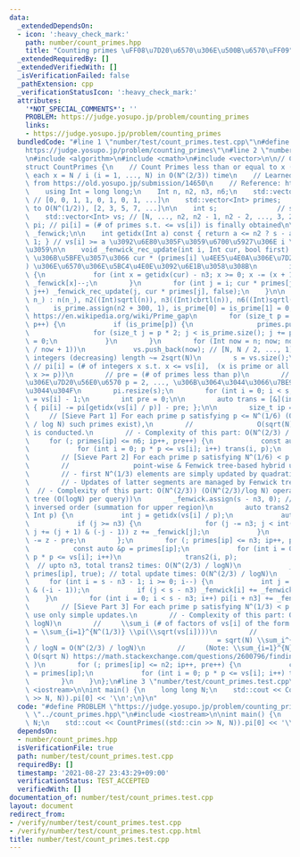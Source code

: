 ```yaml
---
data:
  _extendedDependsOn:
  - icon: ':heavy_check_mark:'
    path: number/count_primes.hpp
    title: "Counting primes \uFF08\u7D20\u6570\u306E\u500B\u6570\uFF09"
  _extendedRequiredBy: []
  _extendedVerifiedWith: []
  _isVerificationFailed: false
  _pathExtension: cpp
  _verificationStatusIcon: ':heavy_check_mark:'
  attributes:
    '*NOT_SPECIAL_COMMENTS*': ''
    PROBLEM: https://judge.yosupo.jp/problem/counting_primes
    links:
    - https://judge.yosupo.jp/problem/counting_primes
  bundledCode: "#line 1 \"number/test/count_primes.test.cpp\"\n#define PROBLEM \"\
    https://judge.yosupo.jp/problem/counting_primes\"\n#line 2 \"number/count_primes.hpp\"\
    \n#include <algorithm>\n#include <cmath>\n#include <vector>\n\n// CUT begin\n\
    struct CountPrimes {\n    // Count Primes less than or equal to x (\\pi(x)) for\
    \ each x = N / i (i = 1, ..., N) in O(N^(2/3)) time\n    // Learned this algorihtm\
    \ from https://old.yosupo.jp/submission/14650\n    // Reference: https://min-25.hatenablog.com/entry/2018/11/11/172216\n\
    \    using Int = long long;\n    Int n, n2, n3, n6;\n    std::vector<int> is_prime;\
    \ // [0, 0, 1, 1, 0, 1, 0, 1, ...]\n    std::vector<Int> primes;   // primes up\
    \ to O(N^(1/2)), [2, 3, 5, 7, ...]\n\n    int s;               // size of vs\n\
    \    std::vector<Int> vs; // [N, ..., n2, n2 - 1, n2 - 2, ..., 3, 2, 1]\n    std::vector<Int>\
    \ pi; // pi[i] = (# of primes s.t. <= vs[i]) is finally obtained\n\n    std::vector<int>\
    \ _fenwick;\n\n    int getidx(Int a) const { return a <= n2 ? s - a : n / a -\
    \ 1; } // vs[i] >= a \u3092\u6E80\u305F\u3059\u6700\u5927\u306E i \u3092\u8FD4\
    \u3059\n\n    void _fenwick_rec_update(int i, Int cur, bool first) { // pi[n3:]\
    \ \u306B\u5BFE\u3057\u3066 cur * (primes[i] \u4EE5\u4E0A\u306E\u7D20\u56E0\u6570\
    ) \u306E\u6570\u306E\u5BC4\u4E0E\u3092\u6E1B\u3058\u308B\n        if (!first)\
    \ {\n            for (int x = getidx(cur) - n3; x >= 0; x -= (x + 1) & (-x - 1))\
    \ _fenwick[x]--;\n        }\n        for (int j = i; cur * primes[j] <= vs[n3];\
    \ j++) _fenwick_rec_update(j, cur * primes[j], false);\n    }\n\n    CountPrimes(Int\
    \ n_) : n(n_), n2((Int)sqrtl(n)), n3((Int)cbrtl(n)), n6((Int)sqrtl(n3)) {\n  \
    \      is_prime.assign(n2 + 300, 1), is_prime[0] = is_prime[1] = 0; // `+ 300`:\
    \ https://en.wikipedia.org/wiki/Prime_gap\n        for (size_t p = 2; p < is_prime.size();\
    \ p++) {\n            if (is_prime[p]) {\n                primes.push_back(p);\n\
    \                for (size_t j = p * 2; j < is_prime.size(); j += p) is_prime[j]\
    \ = 0;\n            }\n        }\n        for (Int now = n; now; now = n / (n\
    \ / now + 1))\n            vs.push_back(now); // [N, N / 2, ..., 1], Relevant\
    \ integers (decreasing) length ~= 2sqrt(N)\n        s = vs.size();\n\n       \
    \ // pi[i] = (# of integers x s.t. x <= vs[i],  (x is prime or all factors of\
    \ x >= p))\n        // pre = (# of primes less than p)\n        // \u6700\u5C0F\
    \u306E\u7D20\u56E0\u6570 p = 2, ..., \u306B\u3064\u3044\u3066\u7BE9\u3063\u3066\
    \u3044\u304F\n        pi.resize(s);\n        for (int i = 0; i < s; i++) pi[i]\
    \ = vs[i] - 1;\n        int pre = 0;\n\n        auto trans = [&](int i, Int p)\
    \ { pi[i] -= pi[getidx(vs[i] / p)] - pre; };\n\n        size_t ip = 0;\n\n   \
    \     // [Sieve Part 1] For each prime p satisfying p <= N^(1/6) (Only O(N^(1/6)\
    \ / log N) such primes exist),\n        //                O(sqrt(N)) simple operation\
    \ is conducted.\n        // - Complexity of this part: O(N^(2/3) / logN)\n   \
    \     for (; primes[ip] <= n6; ip++, pre++) {\n            const auto &p = primes[ip];\n\
    \            for (int i = 0; p * p <= vs[i]; i++) trans(i, p);\n        }\n\n\
    \        // [Sieve Part 2] For each prime p satisfying N^(1/6) < p <= N^(1/3),\n\
    \        //                point-wise & Fenwick tree-based hybrid update is used\n\
    \        // - first N^(1/3) elements are simply updated by quadratic algorithm.\n\
    \        // - Updates of latter segments are managed by Fenwick tree.\n      \
    \  // - Complexity of this part: O(N^(2/3)) (O(N^(2/3)/log N) operations for Fenwick\
    \ tree (O(logN) per query))\n        _fenwick.assign(s - n3, 0); // Fenwick tree,\
    \ inversed order (summation for upper region)\n        auto trans2 = [&](int i,\
    \ Int p) {\n            int j = getidx(vs[i] / p);\n            auto z = pi[j];\n\
    \            if (j >= n3) {\n                for (j -= n3; j < int(_fenwick.size());\
    \ j += (j + 1) & (-j - 1)) z += _fenwick[j];\n            }\n            pi[i]\
    \ -= z - pre;\n        };\n        for (; primes[ip] <= n3; ip++, pre++) {\n \
    \           const auto &p = primes[ip];\n            for (int i = 0; i < n3 and\
    \ p * p <= vs[i]; i++)\n                trans2(i, p);                        \
    \  // upto n3, total trans2 times: O(N^(2/3) / logN)\n            _fenwick_rec_update(ip,\
    \ primes[ip], true); // total update times: O(N^(2/3) / logN)\n        }\n   \
    \     for (int i = s - n3 - 1; i >= 0; i--) {\n            int j = i + ((i + 1)\
    \ & (-i - 1));\n            if (j < s - n3) _fenwick[i] += _fenwick[j];\n    \
    \    }\n        for (int i = 0; i < s - n3; i++) pi[i + n3] += _fenwick[i];\n\n\
    \        // [Sieve Part 3] For each prime p satisfying N^(1/3) < p <= N^(1/2),\
    \ use only simple updates.\n        // - Complexity of this part: O(N^(2/3) /\
    \ logN)\n        //     \\sum_i (# of factors of vs[i] of the form p^2, p >= N^(1/3))\
    \ = \\sum_{i=1}^{N^(1/3)} \\pi(\\sqrt(vs[i])))\n        //                   \
    \                                               = sqrt(N) \\sum_i^{N^(1/3)} i^{-1/2}\
    \ / logN = O(N^(2/3) / logN)\n        //     (Note: \\sum_{i=1}^{N} i^{-1/2} =\
    \ O(sqrt N) https://math.stackexchange.com/questions/2600796/finding-summation-of-inverse-of-square-roots\
    \ )\n        for (; primes[ip] <= n2; ip++, pre++) {\n            const auto &p\
    \ = primes[ip];\n            for (int i = 0; p * p <= vs[i]; i++) trans(i, p);\n\
    \        }\n    }\n};\n#line 3 \"number/test/count_primes.test.cpp\"\n#include\
    \ <iostream>\n\nint main() {\n    long long N;\n    std::cout << CountPrimes((std::cin\
    \ >> N, N)).pi[0] << '\\n';\n}\n"
  code: "#define PROBLEM \"https://judge.yosupo.jp/problem/counting_primes\"\n#include\
    \ \"../count_primes.hpp\"\n#include <iostream>\n\nint main() {\n    long long\
    \ N;\n    std::cout << CountPrimes((std::cin >> N, N)).pi[0] << '\\n';\n}\n"
  dependsOn:
  - number/count_primes.hpp
  isVerificationFile: true
  path: number/test/count_primes.test.cpp
  requiredBy: []
  timestamp: '2021-08-27 23:43:29+09:00'
  verificationStatus: TEST_ACCEPTED
  verifiedWith: []
documentation_of: number/test/count_primes.test.cpp
layout: document
redirect_from:
- /verify/number/test/count_primes.test.cpp
- /verify/number/test/count_primes.test.cpp.html
title: number/test/count_primes.test.cpp
---
```

